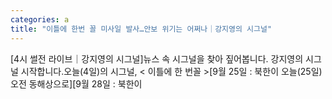 ```yaml
---
categories: a
title: "이틀에 한번 꼴 미사일 발사…안보 위기는 어쩌나｜강지영의 시그널"
---
```

 [4시 썰전 라이브｜강지영의 시그널]뉴스 속 시그널을 찾아 짚어봅니다. 강지영의 시그널 시작합니다.오늘(4일)의 시그널, < 이틀에 한 번꼴 >[9월 25일 : 북한이 오늘(25일) 오전 동해상으로][9월 28일 : 북한이 